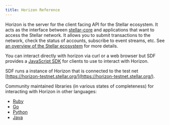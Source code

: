 ```yaml
---
title: Horizon Reference
---
```

Horizon is the server for the client facing API for the Stellar ecosystem.  It acts as the interface between [stellar-core](https://stellar.org/developers/learn/stellar-core) and applications that want to access the Stellar network. It allows you to submit transactions to the network, check the status of accounts, subscribe to event streams, etc. See [an overview of the Stellar ecosystem](https://stellar.org/developers/learn/) for more details.

You can interact directly with horizon via curl or a web browser but SDF provides a [JavaScript SDK](https://stellar.org/developers/learn/js-stellar) for clients to use to interact with Horizon.

SDF runs a instance of Horizon that is connected to the test net [https://horizon-testnet.stellar.org/](https://horizon-testnet.stellar.org/).

Community maintained libraries (in various states of completeness) for interacting with Horizon in other languages:<br>
- [Ruby](https://github.com/stellar/ruby-stellar-sdk)
- [Go](https://github.com/stellar/go-stellar-base)
- [Python](https://github.com/StellarCN/py-stellar-base)
- [Java](https://github.com/stellar/java-stellar-base)

